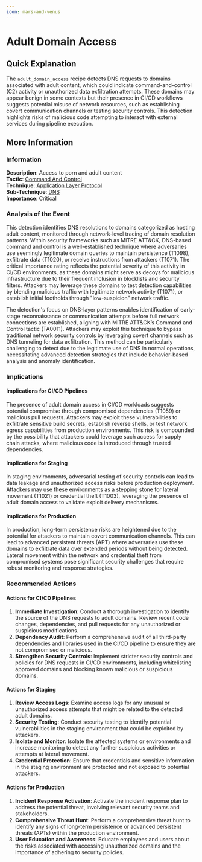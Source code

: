 ```yaml
---
icon: mars-and-venus
---
```


# Adult Domain Access

## Quick Explanation

The `adult_domain_access` recipe detects DNS requests to domains associated with adult content, which could indicate command-and-control (C2) activity or unauthorized data exfiltration attempts. These domains may appear benign in some contexts but their presence in CI/CD workflows suggests potential misuse of network resources, such as establishing covert communication channels or testing security controls. This detection highlights risks of malicious code attempting to interact with external services during pipeline execution.

## More Information

### Information

**Description**: Access to porn and adult content\
**Tactic**: [Command And Control](https://jibril.garnet.ai/mitre/mitre/ta0011)\
**Technique**: [Application Layer Protocol](https://jibril.garnet.ai/mitre/mitre/ta0011/t1071)\
**Sub-Technique**: [DNS](https://jibril.garnet.ai/mitre/mitre/ta0011/t1071/t1071.004)\
**Importance**: Critical

### Analysis of the Event

This detection identifies DNS resolutions to domains categorized as hosting adult content, monitored through network-level tracing of domain resolution patterns. Within security frameworks such as MITRE ATT\&CK, DNS-based command and control is a well-established technique where adversaries use seemingly legitimate domain queries to maintain persistence (T1098), exfiltrate data (T1020), or receive instructions from attackers (T1071). The critical importance rating reflects the potential severity of this activity in CI/CD environments, as these domains might serve as decoys for malicious infrastructure due to their frequent inclusion in blocklists and security filters. Attackers may leverage these domains to test detection capabilities by blending malicious traffic with legitimate network activity (T1071), or establish initial footholds through "low-suspicion" network traffic.

The detection's focus on DNS-layer patterns enables identification of early-stage reconnaissance or communication attempts before full network connections are established, aligning with MITRE ATT\&CK’s Command and Control tactic (TA0011). Attackers may exploit this technique to bypass traditional network security controls by leveraging covert channels such as DNS tunneling for data exfiltration. This method can be particularly challenging to detect due to the legitimate use of DNS in normal operations, necessitating advanced detection strategies that include behavior-based analysis and anomaly identification.

### Implications

#### Implications for CI/CD Pipelines

The presence of adult domain access in CI/CD workloads suggests potential compromise through compromised dependencies (T1059) or malicious pull requests. Attackers may exploit these vulnerabilities to exfiltrate sensitive build secrets, establish reverse shells, or test network egress capabilities from production environments. This risk is compounded by the possibility that attackers could leverage such access for supply chain attacks, where malicious code is introduced through trusted dependencies.

#### Implications for Staging

In staging environments, adversarial testing of security controls can lead to data leakage and unauthorized access risks before production deployment. Attackers may use these environments as a stepping stone for lateral movement (T1021) or credential theft (T1003), leveraging the presence of adult domain access to validate exploit delivery mechanisms.

#### Implications for Production

In production, long-term persistence risks are heightened due to the potential for attackers to maintain covert communication channels. This can lead to advanced persistent threats (APT) where adversaries use these domains to exfiltrate data over extended periods without being detected. Lateral movement within the network and credential theft from compromised systems pose significant security challenges that require robust monitoring and response strategies.

### Recommended Actions

#### Actions for CI/CD Pipelines

1. **Immediate Investigation**: Conduct a thorough investigation to identify the source of the DNS requests to adult domains. Review recent code changes, dependencies, and pull requests for any unauthorized or suspicious modifications.
2. **Dependency Audit**: Perform a comprehensive audit of all third-party dependencies and libraries used in the CI/CD pipeline to ensure they are not compromised or malicious.
3. **Strengthen Security Controls**: Implement stricter security controls and policies for DNS requests in CI/CD environments, including whitelisting approved domains and blocking known malicious or suspicious domains.

#### Actions for Staging

1. **Review Access Logs**: Examine access logs for any unusual or unauthorized access attempts that might be related to the detected adult domains.
2. **Security Testing**: Conduct security testing to identify potential vulnerabilities in the staging environment that could be exploited by attackers.
3. **Isolate and Monitor**: Isolate the affected systems or environments and increase monitoring to detect any further suspicious activities or attempts at lateral movement.
4. **Credential Protection**: Ensure that credentials and sensitive information in the staging environment are protected and not exposed to potential attackers.

#### Actions for Production

1. **Incident Response Activation**: Activate the incident response plan to address the potential threat, involving relevant security teams and stakeholders.
2. **Comprehensive Threat Hunt**: Perform a comprehensive threat hunt to identify any signs of long-term persistence or advanced persistent threats (APTs) within the production environment.
3. **User Education and Awareness**: Educate employees and users about the risks associated with accessing unauthorized domains and the importance of adhering to security policies.
